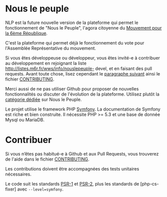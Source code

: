 # Nous le peuple

NLP est la future nouvelle version de la plateforme qui permet le fonctionnement
de "Nous le Peuple", l'agora citoyenne du [Mouvement pour la 6ème
République](http://www.m6r.fr).

C'est la plateforme qui permet déjà le fonctionnement du vote pour l'Assemblée
Représentative du mouvement.

Si vous êtes développeuse ou développeur, vous êtes invité-e à contribuer au
développement en rejoignant la liste http://listes.m6r.fr/wws/info/nouslepeuple-
devel, et en faisant des pull requests. Avant toute chose, lisez cependant le
[paragraphe suivant](#contribuer) ainsi le fichier
[CONTRIBUTING](https://github.com/m6r/nouslepeuple/blob/master/CONTRIBUTING.md).

Merci aussi de ne pas utiliser Github pour proposer de nouvelles fonctionnalités
ou discuter de l'évolution de la plateforme. Utilisez plutôt la [catégorie
dédiée](https://www.m6r.fr/nouslepeuple/?category=propositions-evolution) sur
Nous le Peuple.

Le projet utilise le framework PHP [Symfony](symfony.com). La documentation de
Symfony est riche et bien construite. Il nécessite PHP >= 5.3 et une base de
donnée Mysql ou MariaDB.

# Contribuer

Si vous n’êtes pas habitué-e à Github et aux Pull Requests, vous trouverez de
l'aide dans le fichier
[CONTRIBUTING](https://github.com/m6r/nouslepeuple/blob/master/CONTRIBUTING.md).

Les contributions doivent être accompagnées des tests unitaires nécessaires.

Le code suit les standards [PSR-1](http://www.php-fig.org/psr/psr-1/) et
[PSR-2](http://www.php-fig.org/psr/psr-2/), plus les standards de [php-cs-fixer]
avec `--level=symfony`.
